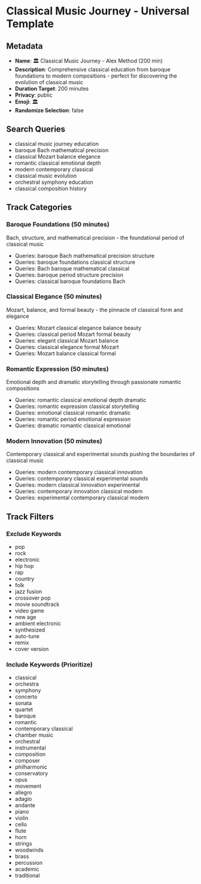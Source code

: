 # Classical Music Journey - Universal Template

## Metadata

- **Name**: 🏛️ Classical Music Journey - Alex Method (200 min)
- **Description**: Comprehensive classical education from baroque foundations to modern compositions - perfect for discovering the evolution of classical music
- **Duration Target**: 200 minutes
- **Privacy**: public
- **Emoji**: 🏛️
- **Randomize Selection**: false

## Search Queries
- classical music journey education
- baroque Bach mathematical precision
- classical Mozart balance elegance
- romantic classical emotional depth
- modern contemporary classical
- classical music evolution
- orchestral symphony education
- classical composition history

## Track Categories

### Baroque Foundations (50 minutes)
Bach, structure, and mathematical precision - the foundational period of classical music
- Queries: baroque Bach mathematical precision structure
- Queries: baroque foundations classical structure
- Queries: Bach baroque mathematical classical
- Queries: baroque period structure precision
- Queries: classical baroque foundations Bach

### Classical Elegance (50 minutes)
Mozart, balance, and formal beauty - the pinnacle of classical form and elegance
- Queries: Mozart classical elegance balance beauty
- Queries: classical period Mozart formal beauty
- Queries: elegant classical Mozart balance
- Queries: classical elegance formal Mozart
- Queries: Mozart balance classical formal

### Romantic Expression (50 minutes)
Emotional depth and dramatic storytelling through passionate romantic compositions
- Queries: romantic classical emotional depth dramatic
- Queries: romantic expression classical storytelling
- Queries: emotional classical romantic dramatic
- Queries: romantic period emotional expression
- Queries: dramatic romantic classical emotional

### Modern Innovation (50 minutes)
Contemporary classical and experimental sounds pushing the boundaries of classical music
- Queries: modern contemporary classical innovation
- Queries: contemporary classical experimental sounds
- Queries: modern classical innovation experimental
- Queries: contemporary innovation classical modern
- Queries: experimental contemporary classical modern

## Track Filters

### Exclude Keywords
- pop
- rock
- electronic
- hip hop
- rap
- country
- folk
- jazz fusion
- crossover pop
- movie soundtrack
- video game
- new age
- ambient electronic
- synthesized
- auto-tune
- remix
- cover version

### Include Keywords (Prioritize)
- classical
- orchestra
- symphony
- concerto
- sonata
- quartet
- baroque
- romantic
- contemporary classical
- chamber music
- orchestral
- instrumental
- composition
- composer
- philharmonic
- conservatory
- opus
- movement
- allegro
- adagio
- andante
- piano
- violin
- cello
- flute
- horn
- strings
- woodwinds
- brass
- percussion
- academic
- traditional
